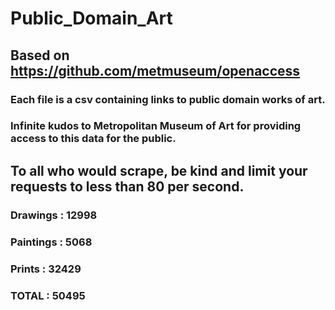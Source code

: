 # Public_Domain_Art
## Based on https://github.com/metmuseum/openaccess
### Each file is a csv containing links to public domain works of art.
### Infinite kudos to Metropolitan Museum of Art for providing access to this data for the public.
## To all who would scrape, be kind and limit your requests to less than 80 per second.
### Drawings : 12998
### Paintings : 5068
### Prints : 32429
### TOTAL : 50495
